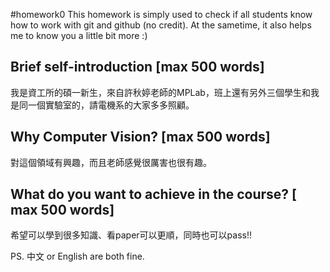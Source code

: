 #homework0
This homework is simply used to check if all students know how to work with git and github (no credit).
At the sametime, it also helps me to know you a little bit more :)

## Brief self-introduction [max 500 words]
   我是資工所的碩一新生，來自許秋婷老師的MPLab，班上還有另外三個學生和我是同一個實驗室的，請電機系的大家多多照顧。

## Why Computer Vision? [max 500 words]
   對這個領域有興趣，而且老師感覺很厲害也很有趣。

## What do you want to achieve in the course? [ max 500 words]
   希望可以學到很多知識、看paper可以更順，同時也可以pass!!

PS. 中文 or English are both fine.
